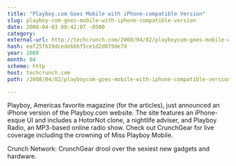 ```yaml
---
title: "Playboy.com Goes Mobile with iPhone-compatible Version"
slug: playboy-com-goes-mobile-with-iphone-compatible-version
date: 2008-04-03 00:42:07 -0500
category: 
external-url: http://techcrunch.com/2008/04/02/playboycom-goes-mobile-with-iphone-compatible-version/
hash: eaf25fb19dcedebbbf5ce1d2d079de7d
year: 2008
month: 04
scheme: http
host: techcrunch.com
path: /2008/04/02/playboycom-goes-mobile-with-iphone-compatible-version/

---
```


Playboy, Americas favorite magazine (for the articles), just announced an iPhone version of the Playboy.com website. The site features an iPhone-esque UI and includes a HotorNot clone, a nightlife adviser, and Playboy Radio, an MP3-based online radio show. Check out CrunchGear for live coverage including the crowning of Miss Playboy Mobile. 


Crunch Network:  CrunchGear drool over the sexiest new gadgets and hardware.
